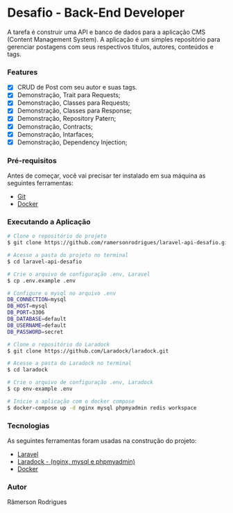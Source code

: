 <h1>Desafio - Back-End Developer</h1>

A tarefa é construir uma API e banco de dados para a aplicação CMS (Content Management System). A aplicação é um simples repositório para gerenciar postagens com seus respectivos titulos, autores, conteúdos e tags. 

### Features

-  [x] CRUD de Post com seu autor e suas tags.
-  [x] Demonstração, Trait para Requests;
-  [x] Demonstração, Classes para Requests;
-  [x] Demonstração, Classes para Response;
-  [x] Demonstração, Repository Patern;
-  [x] Demonstração, Contracts;
-  [x] Demonstração, Intarfaces;
-  [x] Demonstração, Dependency Injection;
  
### Pré-requisitos

Antes de começar, você vai precisar ter instalado em sua máquina as seguintes ferramentas:

-  [Git](https://git-scm.com/)
-  [Docker](https://www.docker.com/)

### Executando a Aplicação

````bash
# Clone o repositório do projeto
$ git clone https://github.com/ramersonrodrigues/laravel-api-desafio.git

# Acesse a pasta do projeto no terminal
$ cd laravel-api-desafio

# Crie o arquivo de configuração .env, Laravel
$ cp .env.example .env

# Configure o mysql no arquivo .env
DB_CONNECTION=mysql
DB_HOST=mysql
DB_PORT=3306
DB_DATABASE=default
DB_USERNAME=default
DB_PASSWORD=secret

# Clone o repositório do Laradock
$ git clone https://github.com/Laradock/laradock.git

# Acesse a pasta do Laradock no terminal
$ cd laradock

# Crie o arquivo de configuração .env, Laradock
$ cp env-example .env

# Inicie a aplicação com o docker compose
$ docker-compose up -d nginx mysql phpmyadmin redis workspace 

````

### Tecnologias

As seguintes ferramentas foram usadas na construção do projeto:

-  [Laravel](https://laravel.com/)
-  [Laradock - (nginx, mysql e phpmyadmin)](https://laradock.io/)
-  [Docker](https://www.docker.com/)

### Autor

<a  href="https://github.com/ramersonrodrigues"  style="text-decoration: none;"> Râmerson Rodrigues</a>
